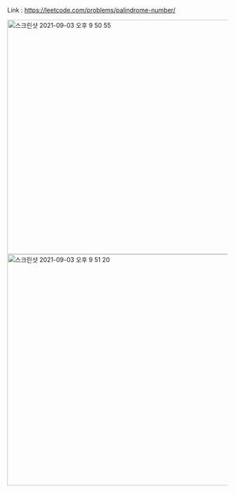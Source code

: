 Link : https://leetcode.com/problems/palindrome-number/

<img width="537" alt="스크린샷 2021-09-03 오후 9 50 55" src="https://user-images.githubusercontent.com/54612935/132008091-71ecc01b-01f0-498c-8232-caf61acce580.png">

<img width="530" alt="스크린샷 2021-09-03 오후 9 51 20" src="https://user-images.githubusercontent.com/54612935/132008126-d97f2e4f-bd27-40c8-9907-96aee7449b5d.png">